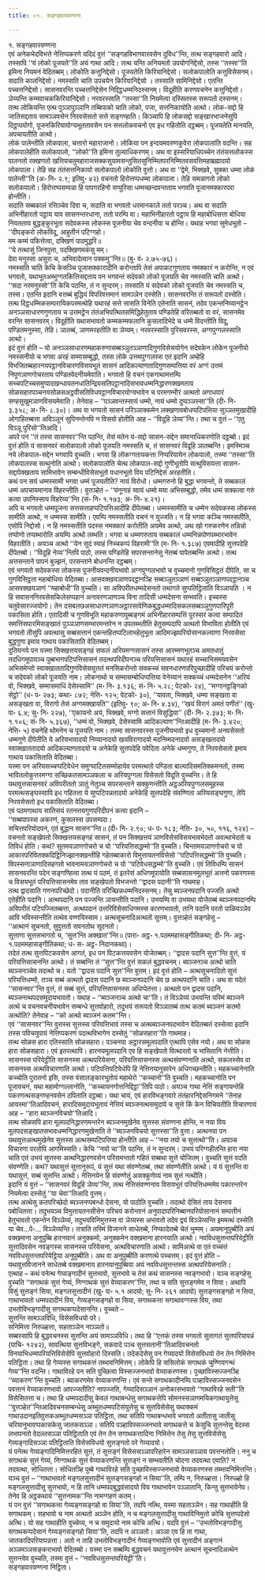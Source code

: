 ```yaml
---
title: ०१. सङ्गहवारवण्णना

---
```

१. सङ्गहवारवण्णना  
एवं अनेकभेदविभत्ते नेत्तिप्पकरणे यदिदं वुत्तं ‘‘सङ्गहविभागवारवसेन दुविध’’न्ति, तत्थ सङ्गहवारो आदि। तस्सापि ‘‘यं लोको पूजयते’’ति अयं गाथा आदि। तत्थ यन्ति अनियमतो उपयोगनिद्देसो, तस्स ‘‘तस्सा’’ति इमिना नियमनं वेदितब्बम्। लोकोति कत्तुनिद्देसो। पूजयतेति किरियानिद्देसो। सलोकपालोति कत्तुविसेसनम्। सदाति कालनिद्देसो। नमस्सति चाति उपचयेन किरियानिद्देसो । तस्साति सामिनिद्देसो। एतन्ति पच्चत्तनिद्देसो। सासनवरन्ति पच्चत्तनिद्देसेन निद्दिट्ठधम्मनिदस्सनम्। विदूहीति करणवचनेन कत्तुनिद्देसो। ञेय्यन्ति कम्मवाचककिरियानिद्देसो। नरवरस्साति ‘‘तस्सा’’ति नियमेत्वा दस्सितस्स सरूपतो दस्सनम्।  
तत्थ लोकियन्ति एत्थ पुञ्ञापुञ्ञानि तब्बिपाको चाति लोको, पजा, सत्तनिकायोति अत्थो। लोक-सद्दो हि जातिसद्दताय सामञ्ञवसेन निरवसेसतो सत्ते सङ्गण्हाति। किञ्चापि हि लोकसद्दो सङ्खारभाजनेसुपि दिट्ठप्पयोगो, पूजनकिरियायोग्यभूततावसेन पन सत्तलोकवचनो एव इध गहितोति दट्ठब्बम्। पूजयतेति मानयति, अपचायतीति अत्थो।  
लोकं पालेन्तीति लोकपाला, चत्तारो महाराजानो। लोकिया पन इन्दयमवरुणकुवेरा लोकपालाति वदन्ति। सह लोकपालेहीति सलोकपालो, ‘‘लोको’’ति इमिना तुल्याधिकरणम्। अथ वा इस्सरियाधिपच्चेन तंतंसत्तलोकस्स पालनतो रक्खणतो खत्तियचतुमहाराजसक्कसुयामसन्तुसितसुनिम्मितपरनिम्मितवसवत्तिमहाब्रह्मादयो लोकपाला। तेहि सह तंतंसत्तनिकायो सलोकपालो लोकोति वुत्तो। अथ वा ‘‘द्वेमे, भिक्खवे, सुक्का धम्मा लोकं पालेन्ती’’ति (अ॰ नि॰ २.९; इतिवु॰ ४२) वचनतो हिरोत्तप्पधम्मा लोकपाला। तेहि समन्नागतो लोको सलोकपालो। हिरोत्तप्पसम्पन्ना हि पापगरहिनो सप्पुरिसा धम्मच्छन्दवन्तताय भगवति पूजानमक्कारपरा होन्तीति।  
सदाति सब्बकालं रत्तिञ्चेव दिवा च, सदाति वा भगवतो धरमानकाले ततो परञ्च। अथ वा सदाति अभिनीहारतो पट्ठाय याव सासनन्तरधाना, ततो परम्पि वा। महाभिनीहारतो पट्ठाय हि महाबोधिसत्ता बोधिया नियतताय बुद्धङ्कुरभूता सदेवकस्स लोकस्स पूजनीया चेव वन्दनीया च होन्ति। यथाह भगवा सुमेधभूतो –  
‘‘दीपङ्करो लोकविदू, आहुतीनं पटिग्गहो।  
मम कम्मं पकित्तेत्वा, दक्खिणं पादमुद्धरि॥  
‘‘ये तत्थासुं जिनपुत्ता, पदक्खिणमकंसु मम्।  
देवा मनुस्सा असुरा च, अभिवादेत्वान पक्कमु’’न्ति॥ (बु॰ वं॰ २.७५-७६)।  
नमस्सति चाति केचि केसञ्चि पूजासक्कारादीनि करोन्तापि तेसं अपाकटगुणताय नमक्कारं न करोन्ति, न एवं भगवतो, यथाभूतअब्भुग्गतकित्तिसद्दताय पन भगवन्तं सदेवको लोको पूजयति चेव नमस्सति चाति अत्थो। ‘‘सदा नरमनुस्सो’’ति केचि पठन्ति, तं न सुन्दरम्। तस्साति यं सदेवको लोको पूजयति चेव नमस्सति च, तस्स। एतन्ति इदानि वत्तब्बं बुद्धियं विपरिवत्तमानं सामञ्ञेन दस्सेति। सासनवरन्ति तं सरूपतो दस्सेति। तत्थ दिट्ठधम्मिकसम्परायिकपरमत्थेहि यथारहं सत्ते सासति विनेति एतेनाति सासनं, तदेव एकन्तनिय्यानट्ठेन अनञ्ञसाधारणगुणताय च उत्तमट्ठेन तंतंअभिपत्थितसमिद्धिहेतुताय पण्डितेहि वरितब्बतो वा वरं, सासनमेव वरन्ति सासनवरम्। विदूहीति यथासभावतो कम्मकम्मफलानि कुसलादिभेदे च धम्मे विदन्तीति विदू, पण्डितमनुस्सा, तेहि। ञातब्बं, ञाणमरहतीति वा ञेय्यम्। नरवरस्साति पुरिसवरस्स, अग्गपुग्गलस्साति अत्थो।  
इदं वुत्तं होति – यो अनञ्ञसाधारणमहाकरुणासब्बञ्ञुतञ्ञाणादिगुणविसेसयोगेन सदेवकेन लोकेन पूजनीयो नमस्सनीयो च भगवा अरहं सम्मासम्बुद्धो, तस्स लोके उत्तमपुग्गलस्स एतं इदानि अम्हेहि विभजितब्बहारनयपट्ठानविचारणविसयभूतं सासनं आदिकल्याणतादिगुणसम्पत्तिया वरं अग्गं उत्तमं निपुणञाणगोचरताय पण्डितवेदनीयमेवाति। भगवतो हि वचनं एकगाथामत्तम्पि सच्चपटिच्चसमुप्पादखन्धायतनधातिन्द्रियसतिपट्ठानादिसभावधम्मनिद्धारणक्खमताय सोळसहारपञ्चनयसोळसअट्ठवीसतिविधपट्ठानविचारयोग्यभावेन च परमगम्भीरं अत्थतो अगाधपारं सण्हसुखुमञाणविसयमेवाति। तेनेवाह – ‘‘पञ्ञवन्तस्सायं धम्मो, नायं धम्मो दुप्पञ्ञस्सा’’ति (दी॰ नि॰ ३.३५८; अ॰ नि॰ ८.३०)। अथ वा भगवतो सासनं परिञ्ञाक्कमेन लक्खणावबोधप्पटिपत्तिया सुञ्ञतमुखादीहि ओगाहितब्बत्ता अविञ्ञूनं सुपिनन्तेनपि न विसयो होतीति आह – ‘‘विदूहि ञेय्य’’न्ति। तथा च वुत्तं – ‘‘एतु विञ्ञू पुरिसो’’तिआदि।  
अपरे पन ‘‘तं तस्स सासनवर’’न्ति पठन्ति, तेसं मतेन यं-सद्दो सासन-सद्देन समानाधिकरणोति दट्ठब्बो। इदं वुत्तं होति यं सासनवरं सलोकपालो लोको पूजयति नमस्सति च, तं सासनवरं विदूहि ञातब्बन्ति। इमस्मिञ्च नये लोकपाल-सद्देन भगवापि वुच्चति। भगवा हि लोकग्गतायकत्ता निप्परियायेन लोकपालो, तस्मा ‘‘तस्सा’’ति लोकपालस्स सत्थुनोति अत्थो। सलोकपालोति चेत्थ लोकपाल-सद्दो गुणीभूतोपि सत्थुविसयत्ता सासन-सद्दापेक्खताय सामिभावेन सम्बन्धीविसेसभूतो पधानभूतो विय पटिनिद्देसं अरहतीति।  
कथं पन सयं धम्मस्सामी भगवा धम्मं पूजयतीति? नायं विरोधो। धम्मगरुनो हि बुद्धा भगवन्तो, ते सब्बकालं धम्मं अपचायमानाव विहरन्तीति। वुत्तञ्हेतं – ‘‘यंनूनाहं य्वायं धम्मो मया अभिसम्बुद्धो, तमेव धम्मं सक्कत्वा गरुं कत्वा उपनिस्साय विहरेय्य’’न्ति (सं॰ नि॰ १.१७३; अ॰ नि॰ ४.२१)।  
अपि च भगवतो धम्मपूजना सत्तसत्ताहप्पटिपत्तिआदीहि दीपेतब्बा। धम्मस्सामीति च धम्मेन सदेवकस्स लोकस्स सामीति अत्थो, न धम्मस्स सामीति। एवम्पि नमस्सतीति वचनं न युज्जति। न हि भगवा कञ्चि नमस्सतीति, एसोपि निद्दोसो। न हि नमस्सतीति पदस्स नमक्कारं करोतीति अयमेव अत्थो, अथ खो गरुकरणेन तन्निन्नो तप्पोणो तप्पब्भारोति अयम्पि अत्थो लब्भति। भगवा च धम्मगरुताय सब्बकालं धम्मनिन्नपोणपब्भारभावेन विहरतीति। अयञ्च अत्थो ‘‘येन सुदं स्वाहं निच्चकप्पं विहरामी’’ति (म॰ नि॰ १.३८७) एवमादीहि सुत्तपदेहि दीपेतब्बो। ‘‘विदूहि नेय्य’’न्तिपि पाठो, तस्स पण्डितेहि सपरसन्तानेसु नेतब्बं पापेतब्बन्ति अत्थो। तत्थ अत्तसन्ताने पापनं बुज्झनं, परसन्ताने बोधनन्ति दट्ठब्बम्।  
एवं भगवतो सदेवकस्स लोकस्स पूजनीयवन्दनीयभावो अग्गपुग्गलभावो च वुच्चमानो गुणविसिट्ठतं दीपेति, सा च गुणविसिट्ठता महाबोधिया वेदितब्बा। आसवक्खयञाणपदट्ठानञ्हि सब्बञ्ञुतञ्ञाणं सब्बञ्ञुतञ्ञाणपदट्ठानञ्च आसवक्खयञाणं ‘‘महाबोधी’’ति वुच्चति। सा अविपरीतधम्मदेसनतो तथागते सुप्पतिट्ठिताति विञ्ञायति । न हि सवासननिरवसेसकिलेसप्पहानं अनावरणञाणञ्च विना तादिसी धम्मदेसना सम्भवति। इच्चस्स चतुवेसारज्जयोगो। तेन दसबलछअसाधारणञाणअट्ठारसावेणिकबुद्धधम्मादिसकलसब्बञ्ञुगुणपारिपूरी पकासिता होति। एतादिसी च गुणविभूति महाकरुणापुब्बङ्गमं अभिनीहारसम्पत्तिं पुरस्सरं कत्वा सम्पादितं समत्तिंसपारमिसङ्खातं पुञ्ञञाणसम्भारमन्तरेन न उपलब्भतीति हेतुसम्पदापि अत्थतो विभाविता होतीति एवं भगवतो तीसुपि अवत्थासु सब्बसत्तानं एकन्तहितप्पटिलाभहेतुभूता आदिमज्झपरियोसानकल्याणा निरवसेसा बुद्धगुणा इमाय गाथाय पकासिताति वेदितब्बम्।  
दुतियनये पन यस्मा सिक्खत्तयसङ्गहं सफलं अरियमग्गसासनं तस्स आरम्मणभूतञ्च अमतधातुं तदधिगमूपायञ्च पुब्बभागपटिपत्तिसासनं तदत्थपरिदीपनञ्च परियत्तिसासनं यथारहं सच्चाभिसमयवसेन अभिसमेन्तो स्वाक्खाततादिगुणविसेसयुत्ततं मनसिकरोन्तो सक्कच्चं सवनधारणपरिपुच्छादीहि परिचयं करोन्तो च सदेवको लोको पूजयति नाम। लोकनाथो च सम्मासम्बोधिप्पत्तिया वेनेय्यानं सक्कच्चं धम्मदेसनेन ‘‘अरियं वो, भिक्खवे, सम्मासमाधिं देसेस्सामि’’ (म॰ नि॰ ३.१३६; सं॰ नि॰ ५.२८; पेटको॰ २४), ‘‘मग्गानट्ठङ्गिको सेट्ठो’’ (ध॰ प॰ २७३; कथा॰ ८७२; नेत्ति॰ १२५; पेटको॰ ३०), ‘‘यावता, भिक्खवे, धम्मा सङ्खता वा असङ्खता वा, विरागो तेसं अग्गमक्खायति’’ (इतिवु॰ ९०; अ॰ नि॰ ४.३४), ‘‘खयं विरागं अमतं पणीतं’’ (खु॰ पा॰ ६.४; सु॰ नि॰ २२७), ‘‘एकायनो अयं, भिक्खवे, मग्गो सत्तानं विसुद्धिया’’ (दी॰ नि॰ २.३७३; म॰ नि॰ १.१०६; सं॰ नि॰ ५.३६७), ‘‘धम्मं वो, भिक्खवे, देसेस्सामि आदिकल्याण’’न्तिआदीहि (म॰ नि॰ ३.४२०; नेत्ति॰ ५) वचनेहि थोमनेन च पूजयति नाम। तस्मा सासनवरस्स पूजनीयभावो इध वुच्चमानो अनवसेसतो धम्मगुणे दीपेतीति ये अरियभावादयो निय्यानादयो खयविरागादयो मदनिम्मदनादयो असङ्खतादयो स्वाक्खाततादयो आदिकल्याणतादयो च अनेकेहि सुत्तपदेहि पवेदिता अनेके धम्मगुणा, ते निरवसेसतो इमाय गाथाय पकासिताति वेदितब्बा।  
यस्मा पन अरियसच्चप्पटिवेधेन समुग्घाटितसम्मोहायेव परमत्थतो पण्डिता बाल्यादिसमतिक्कमनतो, तस्मा भावितलोकुत्तरमग्गा सच्छिकतसामञ्ञफला च अरियपुग्गला विसेसतो विदूति वुच्चन्ति। ते हि यथावुत्तसासनवरं अविपरीततो ञातुं नेतुञ्च सपरसन्ताने सक्कुणन्तीति अट्ठअरियपुग्गलसमूहस्स परमत्थसङ्घस्सापि इध गहितत्ता ये सुप्पटिपन्नतादयो अनेकेहि सुत्तपदेहि संवण्णिता अरियसङ्घगुणा, तेपि निरवसेसतो इध पकासिताति वेदितब्बा।  
एवं पठमगाथाय सातिसयं रतनत्तयगुणपरिदीपनं कत्वा इदानि –  
‘‘सब्बपापस्स अकरणं, कुसलस्स उपसम्पदा।  
सचित्तपरियोदपनं, एतं बुद्धान सासन’’न्ति॥ (दी॰ नि॰ २.९०; ध॰ प॰ १८३; नेत्ति॰ ३०, ५०, ११६, १२४) –  
वचनतो सङ्खेपतो सिक्खत्तयसङ्गहं सासनं, तं पन सिक्खत्तयं ञाणविसेसविसयभावभेदतो अवत्थाभेदतो च तिविधं होति। कथं? सुतमयञाणगोचरो च यो ‘‘परियत्तिसद्धम्मो’’ति वुच्चति। चिन्तामयञाणगोचरो च यो आकारपरिवितक्कदिट्ठिनिज्झानक्खन्तीहि गहेतब्बाकारो विमुत्तायतनविसेसो ‘‘पटिपत्तिसद्धम्मो’’ति वुच्चति। विपस्सनाञाणादिसहगतो भावनामयञाणगोचरो च यो ‘‘पटिवेधसद्धम्मो’’ति वुच्चति। एवं तिविधम्पि सासनं सासनवरन्ति पदेन सङ्गण्हित्वा तत्थ यं पठमं, तं इतरेसं अधिगमूपायोति सब्बसासनमूलभूतं अत्तनो पकरणस्स च विसयभूतं परियत्तिसासनमेव ताव सङ्खेपतो विभजन्तो ‘‘द्वादस पदानी’’ति गाथमाह।  
तत्थ द्वादसाति गणनपरिच्छेदो। पदानीति परिच्छिन्नधम्मनिदस्सनम्। तेसु ब्यञ्जनपदानि पज्जति अत्थो एतेहीति पदानि। अत्थपदानि पन पज्जन्ति ञायन्तीति पदानि। उभयम्पि वा उभयथा योजेतब्बं ब्यञ्जनपदानम्पि अविपरीतं पटिपज्जितब्बत्ता, अत्थपदानं उत्तरिविसेसाधिगमस्स कारणभावतो, तानि पदानि परतो पाळियञ्ञेव आवि भविस्सन्तीति तत्थेव वण्णयिस्साम। अत्थसूचनादिअत्थतो सुत्तम्। वुत्तञ्हेतं सङ्गहेसु –  
‘‘अत्थानं सूचनतो, सुवुत्ततो सवनतोथ सूदनतो।  
सुत्ताणा सुत्तसभागतो च, ‘सुत्त’न्ति अक्खात’’न्ति॥ (पारा॰ अट्ठ॰ १.पठममहासङ्गीतिकथा; दी॰ नि॰ अट्ठ॰ १.पठममहासङ्गीतिकथा; ध॰ स॰ अट्ठ॰ निदानकथा)।  
तदेतं तत्थ सुत्तपिटकवसेन आगतं, इध पन पिटकत्तयवसेन योजेतब्बम्। ‘‘द्वादस पदानि सुत्त’’न्ति वुत्तं, यं परियत्तिसासनन्ति अत्थो। तं सब्बन्ति तं ‘‘सुत्त’’न्ति वुत्तं सकलं बुद्धवचनम्। ब्यञ्जनञ्च अत्थो चाति ब्यञ्जनञ्चेव तदत्थो च। यतो ‘‘द्वादस पदानि सुत्त’’न्ति वुत्तम्। इदं वुत्तं होति – अत्थसूचनादितो सुत्तं परियत्तिधम्मो, तञ्च सब्बं अत्थतो द्वादस पदानि छ ब्यञ्जनपदानि चेव छ अत्थपदानि चाति। अथ वा यदेतं ‘‘सासनवर’’न्ति वुत्तं, तं सब्बं सुत्तं, परियत्तिसासनस्स अधिप्पेतत्ता। अत्थतो पन द्वादस पदानि, ब्यञ्जनत्थपदसमुदायभावतो। यथाह – ‘‘ब्यञ्जनञ्च अत्थो चा’’ति। तं विञ्ञेय्यं उभयन्ति यस्मिं ब्यञ्जने अत्थे च वचनवचनीयभावेन सम्बन्धे सुत्तवोहारो, तदुभयं सरूपतो विञ्ञातब्बं तत्थ कतमं ब्यञ्जनं कतमो अत्थोति? तेनेवाह – ‘‘को अत्थो ब्यञ्जनं कतम’’न्ति।  
एवं ‘‘सासनवर’’न्ति वुत्तस्स सुत्तस्स परियत्तिभावं तस्स च अत्थब्यञ्जनपदभावेन वेदितब्बतं दस्सेत्वा इदानि तस्स पविचयुपायं नेत्तिप्पकरणं पदत्थविभागेन दस्सेतुं ‘‘सोळसहारा’’ति गाथमाह।  
तत्थ सोळस हारा एतिस्साति सोळसहारा। पञ्चनया अट्ठारसमूलपदाति एत्थापि एसेव नयो। अथ वा सोळस हारा सोळसहारा। एवं इतरत्थापि। हारनयमूलपदानि एव हि सङ्खेपतो वित्थारतो च भासितानि नेत्तीति। सासनस्स परियेट्ठीति सासनस्स अत्थपरियेसना, परियत्तिसासनस्स अत्थसंवण्णनाति अत्थो, सकलस्सेव वा सासनस्स अत्थविचारणाति अत्थो। पटिपत्तिपटिवेधेपि हि नेत्तिनयानुसारेन अधिगच्छन्तीति। महकच्चानेनाति कच्चोति पुरातनो इसि, तस्स वंसालङ्कारभूतोयं महाथेरो ‘‘कच्चानो’’ति वुच्चति। महकच्चानोति पन पूजावचनं, यथा महामोग्गल्लानोति, ‘‘कच्चायनगोत्तनिद्दिट्ठा’’तिपि पाठो। अयञ्च गाथा नेत्तिं सङ्गायन्तेहि पकरणत्थसङ्गण्हनवसेन ठपिताति दट्ठब्बा। यथा चायं, एवं हारविभङ्गवारे तंतंहारनिद्देसनिगमने ‘‘तेनाह आयस्मा’’तिआदिवचनं, हारादिसमुदायभूतायं नेत्तियं ब्यञ्जनत्थसमुदाये च सुत्ते किं केन विचियतीति विचारणायं आह – ‘‘हारा ब्यञ्जनविचयो’’तिआदि।  
तत्थ सोळसपि हारा मूलपदनिद्धारणमन्तरेन ब्यञ्जनमुखेनेव सुत्तस्स संवण्णना होन्ति, न नया विय मूलपदसङ्खातसभावधम्मनिद्धारणमुखेनाति ते ‘‘ब्यञ्जनविचयो सुत्तस्सा’’ति वुत्ता। अत्थनया पन यथावुत्तअत्थमुखेनेव सुत्तस्स अत्थसम्पटिपत्तिया होन्तीति आह – ‘‘नया तयो च सुत्तत्थो’’ति। अयञ्च विचारणा परतोपि आगमिस्सति। केचि ‘‘नयो चा’’ति पठन्ति, तं न सुन्दरम्। उभयं परिग्गहीतन्ति हारा नया चाति एतं उभयं सुत्तस्स अत्थनिद्धारणवसेन परिसमन्ततो गहितं सब्बथा सुत्ते योजितम्। वुच्चति सुत्तं वदति संवण्णेति। कथं? यथासुत्तं सुत्तानुरूपं, यं सुत्तं यथा संवण्णेतब्बं, तथा संवण्णेतीति अत्थो। यं यं सुत्तन्ति वा यथासुत्तं, सब्बं सुत्तन्ति अत्थो। नेत्तिनयेन हि संवण्णेतुं असक्कुणेय्यं नाम सुत्तं नत्थीति।  
इदानि यं वुत्तं – ‘‘सासनवरं विदूहि ञेय्य’’न्ति, तत्थ नेत्तिसंवण्णनाय विसयभूतं परियत्तिधम्ममेव पकारन्तरेन नियमेत्वा दस्सेतुं ‘‘या चेवा’’तिआदि वुत्तम्।  
तत्थ अत्थेसु कतपरिच्छेदो ब्यञ्जनप्पबन्धो देसना, यो पाठोति वुच्चति। तदत्थो देसितं ताय देसनाय पबोधितत्ता। तदुभयञ्च विमुत्तायतनसीसेन परिचयं करोन्तानं अनुपादापरिनिब्बानपरियोसानानं सम्पत्तीनं हेतुभावतो एकन्तेन विञ्ञेय्यं, तदुभयविनिमुत्तस्स वा ञेय्यस्स अभावतो तदेव द्वयं विञ्ञेय्यन्ति इममत्थं दस्सेति या चेव…पे॰… विञ्ञेय्यन्ति। तत्राति तस्मिं विजानने साधेतब्बे, निप्फादेतब्बे चेतं भुम्मम्। अयमानुपुब्बीति अयं वक्खमाना अनुपुब्बि हारनयानं अनुक्कमो, अनुक्कमेन वक्खमाना हारनयाति अत्थो। नवविधसुत्तन्तपरियेट्ठीति सुत्तादिवसेन नवङ्गस्स सासनस्स परियेसना, अत्थविचारणाति अत्थो। सामिअत्थे वा एतं पच्चत्तं नवविधसुत्तन्तपरियेट्ठिया अनुपुब्बीति। अथ वा अनुपुब्बीति करणत्थे पच्चत्तम्। इदं वुत्तं होति – यथावुत्तविजानने साधेतब्बे वक्खमानाय हारनयानुपुब्बिया अयं नवविधसुत्तन्तस्स अत्थपरियेसनाति।  
एत्थाह – कथं पनेत्थ गेय्यङ्गादीनं सुत्तभावो, सुत्तभावे च तेसं कथं सासनस्स नवङ्गभावो। यञ्च सङ्गहेसु वुच्चति ‘‘सगाथकं सुत्तं गेय्यं, निग्गाथकं सुत्तं वेय्याकरण’’न्ति, तथा च सति सुत्तङ्गमेव न सिया। अथापि विसुं सुत्तङ्गं सिया, मङ्गलसुत्तादीनं (खु॰ पा॰ ५.१ आदयो; सु॰ नि॰ २६१ आदयो) सुत्तङ्गसङ्गहो न सिया, गाथाभावतो धम्मपदादीनं विय, गेय्यङ्गसङ्गहो वा सिया, सगाथकत्ता सगाथावग्गस्स विय, तथा उभतोविभङ्गादीसु सगाथकप्पदेसानन्ति। वुच्चते –  
सुत्तन्ति सामञ्ञविधि, विसेसविधयो परे।  
सनिमित्ता निरुळ्हत्ता, सहताञ्ञेन नाञ्ञतो॥  
सब्बस्सापि हि बुद्धवचनस्स सुत्तन्ति अयं सामञ्ञविधि। तथा हि ‘‘एत्तकं तस्स भगवतो सुत्तागतं सुत्तपरियापन्नं (पाचि॰ १२४२), सावत्थिया सुत्तविभङ्गे, सकवादे पञ्च सुत्तसतानी’’तिआदिवचनतो विनयाभिधम्मपरियत्तिविसेसेपि सुत्तवोहारो दिस्सति। तदेकदेसेसु पन गेय्यादयो विसेसविधयो तेन तेन निमित्तेन पतिट्ठिता। तथा हि गेय्यस्स सगाथकत्तं तब्भावनिमित्तम्। लोकेपि हि ससिलोकं सगाथकं चुण्णियगन्थं गेय्य’’न्ति वदन्ति। गाथाविरहे पन सति पुच्छित्वा विस्सज्जनभावो वेय्याकरणस्स। पुच्छाविस्सज्जनञ्हि ‘‘ब्याकरण’’न्ति वुच्चति। ब्याकरणमेव वेय्याकरणन्ति। एवं सन्ते सगाथकादीनम्पि पञ्हाविस्सज्जनवसेन पवत्तानं वेय्याकरणभावो आपज्जतीति? नापज्जति, गेय्यादिसञ्ञानं अनोकासभावतो ‘‘गाथाविरहे सती’’ति विसेसितत्ता च। तथा हि धम्मपदादीसु केवलं गाथाबन्धेसु सगाथकत्तेपि सोमनस्सञाणमयिकगाथायुत्तेसु ‘‘वुत्तञ्हेत’’न्तिआदिवचनसम्बन्धेसु अब्भुतधम्मपटिसंयुत्तेसु च सुत्तविसेसेसु यथाक्कमं गाथाउदानइतिवुत्तकअब्भुतधम्मसञ्ञा पतिट्ठिता, तथा सतिपि गाथाबन्धभावे भगवतो अतीतासु जातीसु चरियानुभावप्पकासकेसु जातकसञ्ञा। सतिपि पञ्हाविस्सज्जनभावे सगाथकत्ते च केसुचि सुत्तन्तेसु वेदस्स लभापनतो वेदल्लसञ्ञा पतिट्ठिताति एवं तेन तेन सगाथकत्तादिना निमित्तेन तेसु तेसु सुत्तविसेसेसु गेय्यङ्गादिसञ्ञा पतिट्ठिताति विसेसविधयो सुत्तङ्गतो परे गेय्यादयो।  
यं पनेत्थ गेय्यङ्गादिनिमित्तरहितं सुत्तं, तं सुत्तङ्गं विसेससञ्ञापरिहारेन सामञ्ञसञ्ञाय पवत्तनतोति। ननु च सगाथकं सुत्तं गेय्यं, निग्गाथकं सुत्तं वेय्याकरणन्ति सुत्तङ्गं न सम्भवतीति चोदना तदवत्था एवाति? न तदवत्था, सोधितत्ता। सोधितञ्हि पुब्बे गाथाविरहे सति पुच्छाविस्सज्जनभावो वेय्याकरणस्स तब्भावनिमित्तन्ति। यञ्च वुत्तं – ‘‘गाथाभावतो मङ्गलसुत्तादीनं सुत्तङ्गसङ्गहो न सिया’’ति, तम्पि न, निरुळ्हत्ता। निरुळ्हो हि मङ्गलसुत्तादीसु सुत्तभावो, न हि तानि धम्मपदबुद्धवंसादयो विय गाथाभावेन पञ्ञातानि, किन्तु सुत्तभावेनेव। तेनेव हि अट्ठकथायं ‘‘सुत्तनामक’’न्ति नामग्गहणं कतम्।  
यं पन वुत्तं ‘‘सगाथकत्ता गेय्यङ्गसङ्गहो वा सिया’’ति, तदपि नत्थि, यस्मा सहताञ्ञेन। सह गाथाहीति हि सगाथकम्। सहभावो च नाम अत्थतो अञ्ञेन होति, न च मङ्गलसुत्तादीसु गाथाविनिमुत्तो कोचि सुत्तप्पदेसो अत्थि। यो सह गाथाहीति वुच्चेय्य, न च समुदायो नाम कोचि अत्थि। यदपि वुत्तं – ‘‘उभतोविभङ्गादीसु सगाथकप्पदेसानं गेय्यङ्गसङ्गहो सिया’’ति, तदपि न अञ्ञतो। अञ्ञा एव हि ता गाथा, जातकादिपरियापन्नत्ता। अतो न ताहि उभतोविभङ्गादीनं गेय्यङ्गभावोति एवं सुत्तादीनं अङ्गानं अञ्ञमञ्ञसङ्कराभावो वेदितब्बो। यस्मा पन सब्बम्पि बुद्धवचनं यथावुत्तनयेन अत्थानं सूचनादिअत्थेन सुत्तन्त्वेव वुच्चति, तस्मा वुत्तं – ‘‘नवविधसुत्तन्तपरियेट्ठी’’ति।  
सङ्गहवारवण्णना निट्ठिता।  
